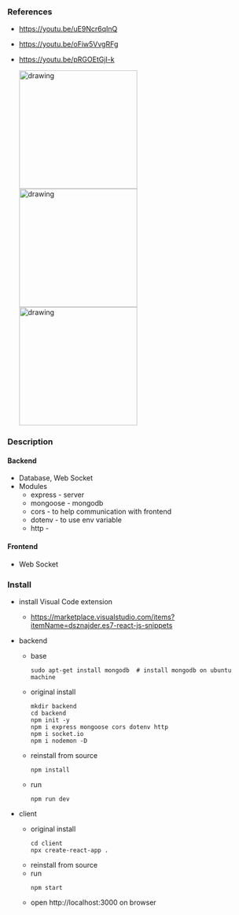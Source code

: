 
### References

* https://youtu.be/uE9Ncr6qInQ
* https://youtu.be/oFiw5VvgRFg
* https://youtu.be/pRGOEtGjI-k

    [<img src="https://img.youtube.com/vi/uE9Ncr6qInQ/0.jpg" alt="drawing" width="240"/>](https://youtu.be/uE9Ncr6qInQ)
    [<img src="https://img.youtube.com/vi/oFiw5VvgRFg/0.jpg" alt="drawing" width="240"/>](https://youtu.be/oFiw5VvgRFg)
    [<img src="https://img.youtube.com/vi/pRGOEtGjI-k/0.jpg" alt="drawing" width="240"/>](https://youtu.be/pRGOEtGjI-k)

### Description
#### Backend
* Database, Web Socket
* Modules
  * express - server
  * mongoose - mongodb
  * cors - to help communication with frontend
  * dotenv - to use env variable
  * http -
#### Frontend
* Web Socket

### Install
* install Visual Code extension
  * https://marketplace.visualstudio.com/items?itemName=dsznajder.es7-react-js-snippets

* backend
  * base
    ```
    sudo apt-get install mongodb  # install mongodb on ubuntu machine
    ```
  * original install
    ```
    mkdir backend
    cd backend
    npm init -y
    npm i express mongoose cors dotenv http
    npm i socket.io
    npm i nodemon -D
    ```
  * reinstall from source
    ```
    npm install
    ```
  * run
    ```
    npm run dev
    ```
* client
  * original install
    ```
    cd client
    npx create-react-app .
    ```
  * reinstall from source
  * run
    ```
    npm start
    ```
  * open http://localhost:3000 on browser